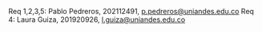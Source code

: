 Req 1,2,3,5: Pablo Pedreros, 202112491, p.pedreros@uniandes.edu.co 
Req 4: Laura Guiza, 201920926, l.guiza@uniandes.edu.co

